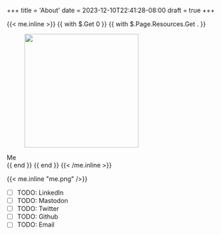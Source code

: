 +++
title = 'About'
date = 2023-12-10T22:41:28-08:00
draft = true
+++

{{< me.inline >}}
	{{ with $.Get 0 }}
		{{ with $.Page.Resources.Get . }}
		<figure>
			<img src="{{ .RelPermalink }}" width="256" height="256">
		</figure>
		<figcaption>Me</figcaption>
		{{ end }}
	{{ end }}
{{< /me.inline >}}

{{< me.inline "me.png" />}}

- [ ] TODO: LinkedIn
- [ ] TODO: Mastodon
- [ ] TODO: Twitter
- [ ] TODO: Github
- [ ] TODO: Email

